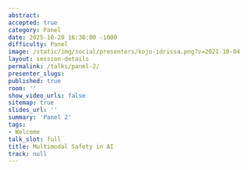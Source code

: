 ```yaml
---
abstract:
accepted: true
category: Panel
date: 2025-10-20 16:30:00 -1000
difficulty: Panel
image: /static/img/social/presenters/kojo-idrissa.png?v=2021-10-04
layout: session-details
permalink: /talks/panel-2/
presenter_slugs:
published: true
room: ''
show_video_urls: false
sitemap: true
slides_url: ''
summary: 'Panel 2'
tags:
- Welcome
talk_slot: full
title: Multimodal Safety in AI
track: null
---
```

